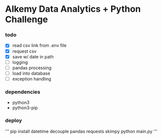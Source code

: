 # Alkemy Data Analytics + Python Challenge
### todo
- [X] read csv link from .env file	
- [X] request csv			
- [X] save w/ date in path		
- [ ] logging			
- [ ] pandas processing		
- [ ] load into database
- [ ] exception handling

### dependencies
- python3
- python3-pip

### deploy
'''
pip install datetime decouple pandas requests skimpy
python main.py
'''	

